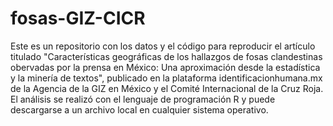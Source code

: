 # fosas-GIZ-CICR
Este es un repositorio con los datos y el código para reproducir el artículo titulado "Características geográficas de los hallazgos de fosas clandestinas obervadas por la prensa en México: Una aproximación desde la estadística y la minería de textos", publicado en la plataforma identificacionhumana.mx de la Agencia de la GIZ en México y el Comité Internacional de la Cruz Roja. El análisis se realizó con el lenguaje de programación R y puede descargarse a un archivo local en cualquier sistema operativo. 
